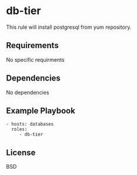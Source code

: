 db-tier
=========

This rule will install postgresql from yum repository.

Requirements
------------

No specific requirments

Dependencies
------------

No dependencies

Example Playbook
----------------

    - hosts: databases
      roles:
         - db-tier

License
-------

BSD
